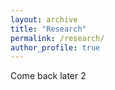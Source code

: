 ```yaml
---
layout: archive
title: "Research"
permalink: /research/
author_profile: true
---
```

Come back later 2

